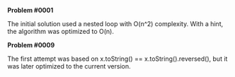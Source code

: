 **Problem #0001**

The initial solution used a nested loop with O(n^2) complexity. With a hint, the algorithm was optimized to O(n).

**Problem #0009**

The first attempt was based on x.toString() == x.toString().reversed(), but it was later optimized to the current version.

